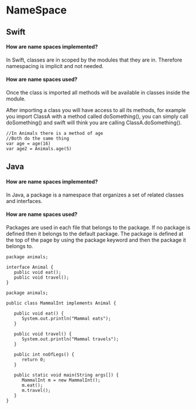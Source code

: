 
# NameSpace

## Swift

#### How are name spaces implemented?
In Swift, classes are in scoped by the modules that they are in. Therefore namespacing is implicit and not needed. 

#### How are name spaces used?
Once the class is imported all methods will be available in classes inside the module.   

After importing a class you will have access to all its methods, for example you import ClassA with a method called doSomething(), you can simply call doSomething() and swift will think you are calling ClassA.doSomething().


```import  Animals
//In Animals there is a method of age
//Both do the same thing
var age = age(16)
var age2 = Animals.age(5)
```
## Java

#### How are name spaces implemented?
In Java, a package is a namespace that organizes a set of related classes and interfaces.

#### How are name spaces used?
Packages are used in each file that belongs to the package. If no package is defined then it belongs to the default package. The package is defined at the top of the page by using the package keyword and then the package it belongs to.
```
package animals;

interface Animal {
   public void eat();
   public void travel();
}

package animals;

public class MammalInt implements Animal {

   public void eat() {
      System.out.println("Mammal eats");
   }

   public void travel() {
      System.out.println("Mammal travels");
   } 

   public int noOfLegs() {
      return 0;
   }

   public static void main(String args[]) {
      MammalInt m = new MammalInt();
      m.eat();
      m.travel();
   }
} 
```
